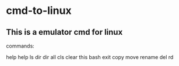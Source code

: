 # cmd-to-linux

This is a emulator cmd for linux
---------------------------------

commands:

help
help ls
dir
dir all
cls
clear this bash
exit
copy
move
rename
del
rd
